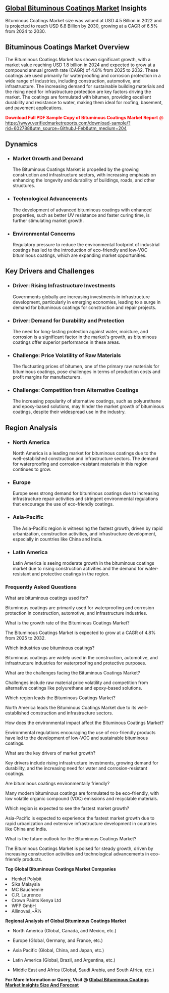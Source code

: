 <h2><a href="https://www.verifiedmarketreports.com/download-sample/?rid=602788&amp;utm_source=GithubJ&amp;utm_medium=204" target="_blank">Global Bituminous Coatings Market</a> Insights</h2><p>Bituminous Coatings Market size was valued at USD 4.5 Billion in 2022 and is projected to reach USD 6.8 Billion by 2030, growing at a CAGR of 6.5% from 2024 to 2030.</p><p> <h2>Bituminous Coatings Market Overview</h2> <p>The Bituminous Coatings Market has shown significant growth, with a market value reaching USD 1.8 billion in 2024 and expected to grow at a compound annual growth rate (CAGR) of 4.8% from 2025 to 2032. These coatings are used primarily for waterproofing and corrosion protection in a wide range of industries, including construction, automotive, and infrastructure. The increasing demand for sustainable building materials and the rising need for infrastructure protection are key factors driving the market. The coatings are formulated with bitumen, providing excellent durability and resistance to water, making them ideal for roofing, basement, and pavement applications.</p> <p><p><span class=""><span style="color: #ff0000;"><strong>Download Full PDF Sample Copy of Bituminous Coatings Market Report</strong> @ </span><a href="https://www.verifiedmarketreports.com/download-sample/?rid=602788&amp;utm_source=GithubJ-Feb&amp;utm_medium=204" target="_blank">https://www.verifiedmarketreports.com/download-sample/?rid=602788&amp;utm_source=GithubJ-Feb&amp;utm_medium=204</a></span></p></p> <h2>Dynamics</h2> <ul> <li><h3>Market Growth and Demand</h3> The Bituminous Coatings Market is propelled by the growing construction and infrastructure sectors, with increasing emphasis on enhancing the longevity and durability of buildings, roads, and other structures.</li> <li><h3>Technological Advancements</h3> The development of advanced bituminous coatings with enhanced properties, such as better UV resistance and faster curing time, is further stimulating market growth.</li> <li><h3>Environmental Concerns</h3> Regulatory pressure to reduce the environmental footprint of industrial coatings has led to the introduction of eco-friendly and low-VOC bituminous coatings, which are expanding market opportunities.</li> </ul> <h2>Key Drivers and Challenges</h2> <ul> <li><h3>Driver: Rising Infrastructure Investments</h3> Governments globally are increasing investments in infrastructure development, particularly in emerging economies, leading to a surge in demand for bituminous coatings for construction and repair projects.</li> <li><h3>Driver: Demand for Durability and Protection</h3> The need for long-lasting protection against water, moisture, and corrosion is a significant factor in the market's growth, as bituminous coatings offer superior performance in these areas.</li> <li><h3>Challenge: Price Volatility of Raw Materials</h3> The fluctuating prices of bitumen, one of the primary raw materials for bituminous coatings, pose challenges in terms of production costs and profit margins for manufacturers.</li> <li><h3>Challenge: Competition from Alternative Coatings</h3> The increasing popularity of alternative coatings, such as polyurethane and epoxy-based solutions, may hinder the market growth of bituminous coatings, despite their widespread use in the industry.</li> </ul> <h2>Region Analysis</h2> <ul> <li><h3>North America</h3> North America is a leading market for bituminous coatings due to the well-established construction and infrastructure sectors. The demand for waterproofing and corrosion-resistant materials in this region continues to grow.</li> <li><h3>Europe</h3> Europe sees strong demand for bituminous coatings due to increasing infrastructure repair activities and stringent environmental regulations that encourage the use of eco-friendly coatings.</li> <li><h3>Asia-Pacific</h3> The Asia-Pacific region is witnessing the fastest growth, driven by rapid urbanization, construction activities, and infrastructure development, especially in countries like China and India.</li> <li><h3>Latin America</h3> Latin America is seeing moderate growth in the bituminous coatings market due to rising construction activities and the demand for water-resistant and protective coatings in the region.</li> </ul> <h3>Frequently Asked Questions</h3> <p>What are bituminous coatings used for?</p> <p>Bituminous coatings are primarily used for waterproofing and corrosion protection in construction, automotive, and infrastructure industries.</p> <p>What is the growth rate of the Bituminous Coatings Market?</p> <p>The Bituminous Coatings Market is expected to grow at a CAGR of 4.8% from 2025 to 2032.</p> <p>Which industries use bituminous coatings?</p> <p>Bituminous coatings are widely used in the construction, automotive, and infrastructure industries for waterproofing and protective purposes.</p> <p>What are the challenges facing the Bituminous Coatings Market?</p> <p>Challenges include raw material price volatility and competition from alternative coatings like polyurethane and epoxy-based solutions.</p> <p>Which region leads the Bituminous Coatings Market?</p> <p>North America leads the Bituminous Coatings Market due to its well-established construction and infrastructure sectors.</p> <p>How does the environmental impact affect the Bituminous Coatings Market?</p> <p>Environmental regulations encouraging the use of eco-friendly products have led to the development of low-VOC and sustainable bituminous coatings.</p> <p>What are the key drivers of market growth?</p> <p>Key drivers include rising infrastructure investments, growing demand for durability, and the increasing need for water and corrosion-resistant coatings.</p> <p>Are bituminous coatings environmentally friendly?</p> <p>Many modern bituminous coatings are formulated to be eco-friendly, with low volatile organic compound (VOC) emissions and recyclable materials.</p> <p>Which region is expected to see the fastest market growth?</p> <p>Asia-Pacific is expected to experience the fastest market growth due to rapid urbanization and extensive infrastructure development in countries like China and India.</p> <p>What is the future outlook for the Bituminous Coatings Market?</p> <p>The Bituminous Coatings Market is poised for steady growth, driven by increasing construction activities and technological advancements in eco-friendly products.</p> </p><p><strong>Top Global Bituminous Coatings Market Companies</strong></p><div data-test-id=""><p><li>Henkel Polybit</li><li> Sika Malaysia</li><li> MC Bauchemie</li><li> C.R. Laurence</li><li> Crown Paints Kenya Ltd</li><li> WFP GmbH</li><li> Allinovaâ‚¬Å½</li></p><div><strong>Regional Analysis of&nbsp;Global Bituminous Coatings Market</strong></div><ul><li dir="ltr"><p dir="ltr">North America&nbsp;(Global, Canada, and Mexico, etc.)</p></li><li dir="ltr"><p dir="ltr">Europe (Global, Germany, and France, etc.)</p></li><li dir="ltr"><p dir="ltr">Asia Pacific&nbsp;(Global, China, and Japan, etc.)</p></li><li dir="ltr"><p dir="ltr">Latin America&nbsp;(Global, Brazil, and Argentina, etc.)</p></li><li dir="ltr">Middle East and Africa&nbsp;(Global, Saudi Arabia, and South Africa, etc.)</li></ul><p><strong>For More Information or Query, Visit @&nbsp;</strong><strong><a href="https://www.verifiedmarketreports.com/product/bituminous-coatings-market/?utm_source=GithubJ&amp;utm_medium=204" target="_blank">Global Bituminous Coatings Market Insights Size And Forecast</a></strong></p></div>
